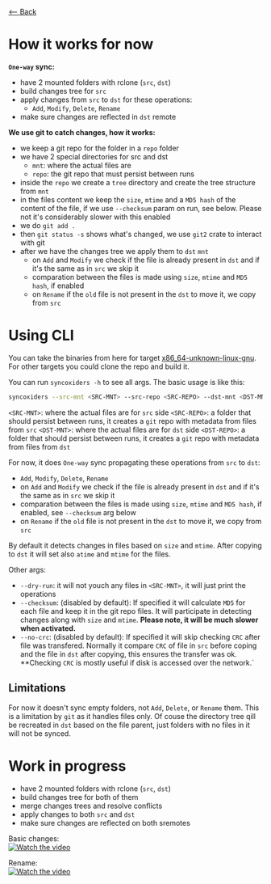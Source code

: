 [⟵ Back](../../README.md#poc)

# How it works for now

**`One-way` sync:**
- have 2 mounted folders with rclone (`src`, `dst`)
- build changes tree for `src`
- apply changes from `src` to `dst` for these operations:
    - `Add`, `Modify`, `Delete`, `Rename`
- make sure changes are reflected in `dst` remote

**We use git to catch changes, how it works:**
- we keep a git repo for the folder in a `repo` folder
- we have 2 special directories for src and dst
    - `mnt`: where the actual files are
    - `repo`: the git repo that must persist between runs
- inside the `repo` we create a `tree` directory and create the tree structure from `mnt`
- in the files content we keep the `size`, `mtime` and a `MD5 hash` of the content of the file, if we use `--checksum` param on run, see below. Please not it's considerably slower with this enabled
- we do `git add .`
- then `git status -s` shows what's changed, we use `git2` crate to interact with git
- after we have the changes tree we apply them to `dst` `mnt`
    - on `Add` and `Modify` we check if the file is already present in `dst` and if it's the same as in `src` we skip it
    - comparation between the files is made using `size`, `mtime` and `MD5 hash`, if enabled
    - on `Rename` if the `old` file is not present in the `dst` to move it, we copy from `src`

# Using CLI

You can take the binaries from here for target [x86_64-unknown-linux-gnu](https://drive.google.com/file/d/1UnWR5rnPfOW3OBLu21xJySPDVHkEbb-v/view?usp=sharing).  
For other targets you could clone the repo and build it.

You can run `syncoxiders -h` to see all args. The basic usage is like this:

```bash
syncoxiders --src-mnt <SRC-MNT> --src-repo <SRC-REPO> --dst-mnt <DST-MNT> --src-repo <DST-REPO>
```

`<SRC-MNT>`: where the actual files are for `src` side
`<SRC-REPO>`: a folder that should persist between runs, it creates a `git` repo with metadata from files from `src`
`<DST-MNT>`: where the actual files are for `dst` side
`<DST-REPO>`: a folder that should persist between runs, it creates a `git` repo with metadata from files from `dst`

For now, it does `One-way` sync propagating these operations from `src` to `dst`:
- `Add`, `Modify`, `Delete`, `Rename`
- on `Add` and `Modify` we check if the file is already present in `dst` and if it's the same as in `src` we skip it
- comparation between the files is made using `size`, `mtime` and `MD5 hash`, if enabled, see `--checksum` arg below
- on `Rename` if the `old` file is not present in the `dst` to move it, we copy from `src`


By default it detects changes in files based on `size` and `mtime`. After copying to `dst` it will set also `atime` and `mtime` for the files.

Other args:
- `--dry-run`: it will not youch any files in `<SRC-MNT>`, it will just print the operations
- `--checksum`: (disabled by default): If specified it will calculate `MD5` for each file and keep it in the git repo files. It will participate in detecting changes along with `size` and `mtime`. **Please note, it will be much slower when activated.**
- `--no-crc`: (disabled by default): If specified it will skip checking `CRC` after file was transfered. Normally it compare `CRC` of file in `src` before coping and the file in `dst` after copying, this ensures the transfer was ok. **Checking `CRC` is mostly useful if disk is accessed over the network.`

## Limitations

For now it doesn't sync empty folders, not `Add`, `Delete`, or `Rename` them. This is a limitation by `git` as it handles files only. Of couse the directory tree qill be recreated in `dst` based on the file parent, just folders with no files in it will not be synced.

# Work in progress

- have 2 mounted folders with rclone (`src`, `dst`)
- build changes tree for both of them
- merge changes trees and resolve conflicts
- apply changes to both `src` and `dst`
- make sure changes are reflected on both sremotes

Basic changes:  
[![Watch the video](https://img.youtube.com/vi/Z45mxYbojoc/0.jpg)](https://youtu.be/Z45mxYbojoc)

Rename:  
[![Watch the video](https://img.youtube.com/vi/Gdo7Igrg9QE/0.jpg)](https://youtu.be/Gdo7Igrg9QE)
